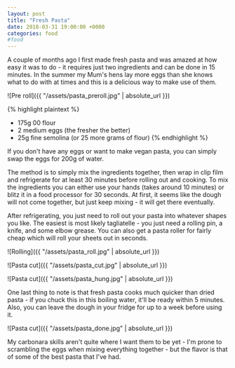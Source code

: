 ```yaml
---
layout: post
title: "Fresh Pasta"
date: 2018-03-31 19:00:00 +0000
categories: food
#food
---
```


A couple of months ago I first made fresh pasta and was amazed at how easy it was to do - it requires just two ingredients and can be done in 15 minutes. In the summer my Mum's hens lay more eggs than she knows what to do with at times and this is a delicious way to make use of them.

![Pre roll]({{ "/assets/pasta_preroll.jpg" | absolute_url }})

{% highlight plaintext %}
+ 175g 00 flour
+ 2 medium eggs (the fresher the better)
+ 25g fine semolina (or 25 more grams of flour)
{% endhighlight %}

If you don't have any eggs or want to make vegan pasta, you can simply swap the eggs for 200g of water.

The method is to simply mix the ingredients together, then wrap in clip film and refrigerate for at least 30 minutes before rolling out and cooking. To mix the ingredients you can either use your hands (takes around 10 minutes) or blitz it in a food processor for 30 seconds. At first, it seems like the dough will not come together, but just keep mixing - it will get there eventually. 

After refrigerating, you just need to roll out your pasta into whatever shapes you like. The easiest is most likely tagliatelle - you just need a rolling pin, a knife, and some elbow grease. You can also get a pasta roller for fairly cheap which will roll your sheets out in seconds.

![Rolling]({{ "/assets/pasta_roll.jpg" | absolute_url }})

![Pasta cut]({{ "/assets/pasta_cut.jpg" | absolute_url }})

![Pasta cut]({{ "/assets/pasta_hung.jpg" | absolute_url }})

One last thing to note is that fresh pasta cooks much quicker than dried pasta - if you chuck this in this boiling water, it'll be ready within 5 minutes. Also, you can leave the dough in your fridge for up to a week before using it.

![Pasta cut]({{ "/assets/pasta_done.jpg" | absolute_url }})

My carbonara skills aren't quite where I want them to be yet - I'm prone to scrambling the eggs when mixing everything together - but the flavor is that of some of the best pasta that I've had.
